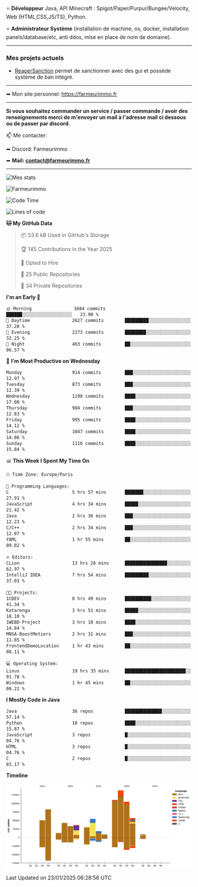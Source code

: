 ⭐ **Développeur** Java, API Minecraft : Spigot/Paper/Purpur/Bungee/Velocity, Web (HTML,CSS,JS/TS), Python.

⭐ **Administrateur Système** (installation de machine, os, docker, installation panels/database/etc, anti ddos, mise en place de nom de domaine).

---

### Mes projets actuels
- [ReaperSanction](https://www.spigotmc.org/resources/reapersanction.89580/) permet de sanctionner avec des gui et possède système de ban intégré.

---

➥ Mon site personnel: https://farmeurimmo.fr

---

**Si vous souhaitez commander un service / passer commande / avoir des renseignements merci de m'envoyer un mail à l'adresse mail ci dessous ou de passer par discord.**

📫 Me contacter:
 
   ➥ Discord: Farmeurimmo
   
   ➥ **Mail: contact@farmeurimmo.fr**

---

![Mes stats](https://github-readme-stats.farmeurimmo.fr/api?username=Farmeurimmo&count_private=true&show_icons=true&theme=radical)

<img src="https://komarev.com/ghpvc/?username=Farmeurimmo" alt="Farmeurimmo" />

<!--START_SECTION:waka-->
![Code Time](http://img.shields.io/badge/Code%20Time-1%2C793%20hrs%2030%20mins-blue)

![Lines of code](https://img.shields.io/badge/From%20Hello%20World%20I%27ve%20Written-789.7%20thousand%20lines%20of%20code-blue)

**🐱 My GitHub Data** 

> 📦 53.6 kB Used in GitHub's Storage 
 > 
> 🏆 145 Contributions in the Year 2025
 > 
> 💼 Opted to Hire
 > 
> 📜 25 Public Repositories 
 > 
> 🔑 34 Private Repositories 
 > 
**I'm an Early 🐤** 

```text
🌞 Morning                1684 commits        ██████░░░░░░░░░░░░░░░░░░░   23.90 % 
🌆 Daytime                2627 commits        █████████░░░░░░░░░░░░░░░░   37.28 % 
🌃 Evening                2273 commits        ████████░░░░░░░░░░░░░░░░░   32.25 % 
🌙 Night                  463 commits         ██░░░░░░░░░░░░░░░░░░░░░░░   06.57 % 
```
📅 **I'm Most Productive on Wednesday** 

```text
Monday                   914 commits         ███░░░░░░░░░░░░░░░░░░░░░░   12.97 % 
Tuesday                  873 commits         ███░░░░░░░░░░░░░░░░░░░░░░   12.39 % 
Wednesday                1198 commits        ████░░░░░░░░░░░░░░░░░░░░░   17.00 % 
Thursday                 904 commits         ███░░░░░░░░░░░░░░░░░░░░░░   12.83 % 
Friday                   995 commits         ████░░░░░░░░░░░░░░░░░░░░░   14.12 % 
Saturday                 1047 commits        ████░░░░░░░░░░░░░░░░░░░░░   14.86 % 
Sunday                   1116 commits        ████░░░░░░░░░░░░░░░░░░░░░   15.84 % 
```


📊 **This Week I Spent My Time On** 

```text
🕑︎ Time Zone: Europe/Paris

💬 Programming Languages: 
C                        5 hrs 57 mins       ███████░░░░░░░░░░░░░░░░░░   27.91 % 
JavaScript               4 hrs 34 mins       █████░░░░░░░░░░░░░░░░░░░░   21.42 % 
Java                     2 hrs 36 mins       ███░░░░░░░░░░░░░░░░░░░░░░   12.23 % 
C/C++                    2 hrs 34 mins       ███░░░░░░░░░░░░░░░░░░░░░░   12.07 % 
YAML                     1 hr 55 mins        ██░░░░░░░░░░░░░░░░░░░░░░░   09.02 % 

🔥 Editors: 
CLion                    13 hrs 26 mins      ████████████████░░░░░░░░░   62.97 % 
IntelliJ IDEA            7 hrs 54 mins       █████████░░░░░░░░░░░░░░░░   37.03 % 

🐱‍💻 Projects: 
1CDEV                    8 hrs 49 mins       ██████████░░░░░░░░░░░░░░░   41.34 % 
Katarenga                3 hrs 51 mins       █████░░░░░░░░░░░░░░░░░░░░   18.10 % 
1WEBD-Project            3 hrs 10 mins       ████░░░░░░░░░░░░░░░░░░░░░   14.84 % 
MNSA-BoostMetiers        2 hrs 31 mins       ███░░░░░░░░░░░░░░░░░░░░░░   11.85 % 
FrontendDemoLocation     1 hr 43 mins        ██░░░░░░░░░░░░░░░░░░░░░░░   08.11 % 

💻 Operating System: 
Linux                    19 hrs 35 mins      ███████████████████████░░   91.78 % 
Windows                  1 hr 45 mins        ██░░░░░░░░░░░░░░░░░░░░░░░   08.22 % 
```

**I Mostly Code in Java** 

```text
Java                     36 repos            ██████████████░░░░░░░░░░░   57.14 % 
Python                   10 repos            ████░░░░░░░░░░░░░░░░░░░░░   15.87 % 
JavaScript               3 repos             █░░░░░░░░░░░░░░░░░░░░░░░░   04.76 % 
HTML                     3 repos             █░░░░░░░░░░░░░░░░░░░░░░░░   04.76 % 
C                        2 repos             █░░░░░░░░░░░░░░░░░░░░░░░░   03.17 % 
```



**Timeline**

![Lines of Code chart](https://raw.githubusercontent.com/Farmeurimmo/Farmeurimmo/main/assets/bar_graph.png)


 Last Updated on 23/01/2025 06:28:56 UTC
<!--END_SECTION:waka-->
